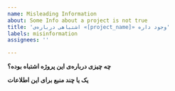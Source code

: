 ```yaml
---
name: Misleading Information
about: Some Info about a project is not true
title: 'اشتباهی درباره‌ی «[project_name]» وجود داره'
labels: misinformation
assignees: ''

---
```


**چه چیزی درباره‌ی این پروژه اشتباه بوده؟**

**یک یا چند منبع برای این اطلاعات**

